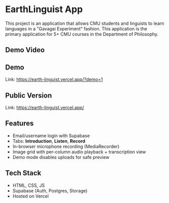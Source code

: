 # EarthLinguist App

This project is an application that allows CMU students and linguists to learn languages in a "Gavagai Experiment" fashion. This application is the primary application for 5+ CMU courses in the Department of Philosophy.

## Demo Video

## Demo
Link: https://earth-linguist.vercel.app/?demo=1

## Public Version
Link: https://earth-linguist.vercel.app/

## Features
- Email/username login with Supabase
- Tabs: **Introduction**, **Listen**, **Record**
- In-browser microphone recording (MediaRecorder)
- Image grid with per-column audio playback + transcription view
- Demo mode disables uploads for safe preview

## Tech Stack
- HTML, CSS, JS
- Supabase (Auth, Postgres, Storage)
- Hosted on Vercel
